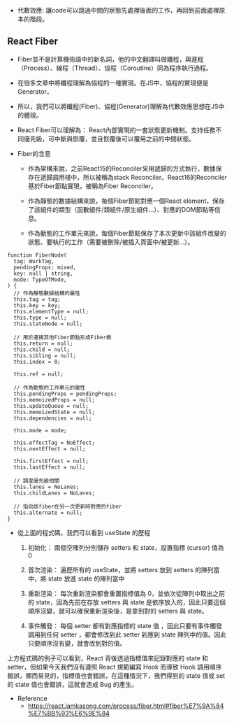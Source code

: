 -  代數效應: 讓code可以跳過中間的狀態先處裡後面的工作，再回到前面處裡原本的階段。
## React Fiber
- Fiber並不是計算機術語中的新名詞，他的中文翻譯叫做纖程，與進程（Process）、線程（Thread）、協程（Coroutine）同為程序執行過程。

- 在很多文章中將纖程理解為協程的一種實現。在JS中，協程的實現便是Generator。

- 所以，我們可以將纖程(Fiber)、協程(Generator)理解為代數效應思想在JS中的體現。

- React Fiber可以理解為：
    React內部實現的一套狀態更新機制。支持任務不同優先級，可中斷與恢覆，並且恢覆後可以覆用之前的中間狀態。
- Fiber的含意
    - 作為架構來說，之前React15的Reconciler采用遞歸的方式執行，數據保存在遞歸調用棧中，所以被稱為stack Reconciler。React16的Reconciler基於Fiber節點實現，被稱為Fiber Reconciler。

    - 作為靜態的數據結構來說，每個Fiber節點對應一個React element，保存了該組件的類型（函數組件/類組件/原生組件...）、對應的DOM節點等信息。

    - 作為動態的工作單元來說，每個Fiber節點保存了本次更新中該組件改變的狀態、要執行的工作（需要被刪除/被插入頁面中/被更新...）。
```
function FiberNode(
  tag: WorkTag,
  pendingProps: mixed,
  key: null | string,
  mode: TypeOfMode,
) {
  // 作為靜態數據結構的屬性
  this.tag = tag;
  this.key = key;
  this.elementType = null;
  this.type = null;
  this.stateNode = null;

  // 用於連接其他Fiber節點形成Fiber樹
  this.return = null;
  this.child = null;
  this.sibling = null;
  this.index = 0;

  this.ref = null;

  // 作為動態的工作單元的屬性
  this.pendingProps = pendingProps;
  this.memoizedProps = null;
  this.updateQueue = null;
  this.memoizedState = null;
  this.dependencies = null;

  this.mode = mode;

  this.effectTag = NoEffect;
  this.nextEffect = null;

  this.firstEffect = null;
  this.lastEffect = null;

  // 調度優先級相關
  this.lanes = NoLanes;
  this.childLanes = NoLanes;

  // 指向該fiber在另一次更新時對應的fiber
  this.alternate = null;
}
```

- 從上面的程式碼，我們可以看到 useState 的歷程

  1. 初始化： 兩個空陣列分別儲存 setters 和 state，設置指標 (cursor) 值為 0

  2. 首次渲染： 遍歷所有的 useState，並將 setters 放到 setters 的陣列當中，將 state 放進 state 的陣列當中

  3. 重新渲染： 每次重新渲染都會重置指標值為 0，並依次從陣列中取出之前的 state，因為先前在存放 setters 與 state 是依序放入的，因此只要這個順序沒變，就可以確保重新渲染後，是拿到對的 setters 與 state。

  4. 事件觸發： 每個 setter 都有對應指標的 state 值 ，因此只要有事件觸發調用到任何 setter ，都會修改到此 setter 到應到 state 陣列中的值。因此只要順序沒有變，就會改到對的值。

上方程式碼的例子可以看到，React 背後透過指標值來記錄對應的 state 和 setter，但如果今天我們沒有遵照 React 規範編寫 Hook 而導致 Hook 調用順序錯誤，顯而易見的，指標值也會錯誤，在這種情況下，我們得到的 state 值或 set 的 state 值也會錯誤，這就會造成 Bug 的產生。


- Reference
    - https://react.iamkasong.com/process/fiber.html#fiber%E7%9A%84%E7%BB%93%E6%9E%84
